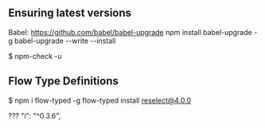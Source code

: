 

## Ensuring latest versions
Babel: https://github.com/babel/babel-upgrade
npm install babel-upgrade -g
babel-upgrade --write --install

$ npm-check -u



## Flow Type Definitions
$ npm i flow-typed -g
flow-typed install reselect@4.0.0




???
    "i": "^0.3.6",


